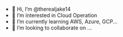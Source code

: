 - 👋 Hi, I’m @therealjake14
- 👀 I’m interested in Cloud Operation
- 🌱 I’m currently learning AWS, Azure, GCP...
- 💞️ I’m looking to collaborate on ...

<!---
therealjake14/therealjake14 is a ✨ special ✨ repository because its `README.md` (this file) appears on your GitHub profile.
You can click the Preview link to take a look at your changes.
--->
